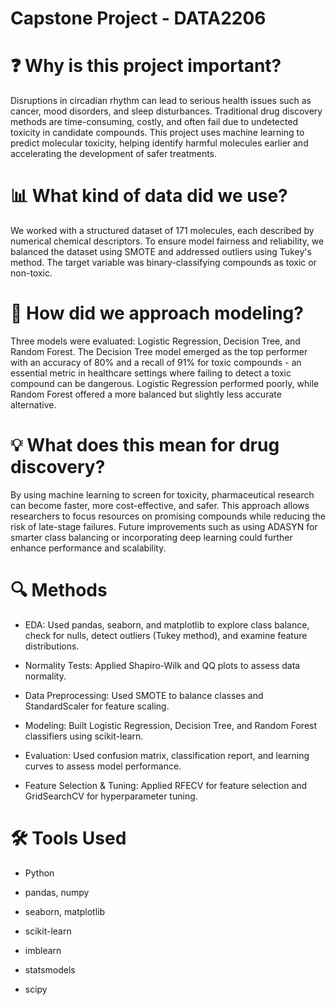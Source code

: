 # Capstone Project - DATA2206
# ❓  Why is this project important?
Disruptions in circadian rhythm can lead to serious health issues such as cancer, mood disorders, and sleep disturbances. Traditional drug discovery methods are time-consuming, costly, and often fail due to undetected toxicity in candidate compounds. This project uses machine learning to predict molecular toxicity, helping identify harmful molecules earlier and accelerating the development of safer treatments.
# 📊  What kind of data did we use?
We worked with a structured dataset of 171 molecules, each described by numerical chemical descriptors. To ensure model fairness and reliability, we balanced the dataset using SMOTE and addressed outliers using Tukey's method. The target variable was binary-classifying compounds as toxic or non-toxic.
# 🤖  How did we approach modeling?
Three models were evaluated: Logistic Regression, Decision Tree, and Random Forest. The Decision Tree model emerged as the top performer with an accuracy of 80% and a recall of 91% for toxic compounds - an essential metric in healthcare settings where failing to detect a toxic compound can be dangerous. Logistic Regression performed poorly, while Random Forest offered a more balanced but slightly less accurate alternative.
# 💡 What does this mean for drug discovery?
By using machine learning to screen for toxicity, pharmaceutical research can become faster, more cost-effective, and safer. This approach allows researchers to focus resources on promising compounds while reducing the risk of late-stage failures. Future improvements such as using ADASYN for smarter class balancing or incorporating deep learning could further enhance performance and scalability.
# 
# 🔍 Methods
- EDA: Used pandas, seaborn, and matplotlib to explore class balance, check for nulls, detect outliers (Tukey method), and examine feature distributions.

- Normality Tests: Applied Shapiro-Wilk and QQ plots to assess data normality.

- Data Preprocessing: Used SMOTE to balance classes and StandardScaler for feature scaling.

- Modeling: Built Logistic Regression, Decision Tree, and Random Forest classifiers using scikit-learn.

- Evaluation: Used confusion matrix, classification report, and learning curves to assess model performance.

- Feature Selection & Tuning: Applied RFECV for feature selection and GridSearchCV for hyperparameter tuning.

# 🛠️ Tools Used
- Python
- pandas, numpy

- seaborn, matplotlib

- scikit-learn

- imblearn

- statsmodels

- scipy

